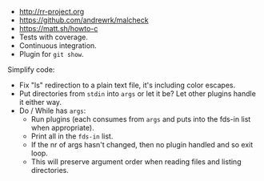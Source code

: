- http://rr-project.org
- https://github.com/andrewrk/malcheck
- https://matt.sh/howto-c
- Tests with coverage.
- Continuous integration.
- Plugin for `git show`.

Simplify code:
- Fix "ls" redirection to a plain text file, it's including color escapes.
- Put directories from `stdin` into `args` or let it be? Let other plugins handle it either way.
- Do / While has `args`:
  - Run plugins (each consumes from `args` and puts into the fds-in list when appropriate).
  - Print all in the `fds-in` list.
  - If the nr of args hasn't changed, then no plugin handled and so exit loop.
  - This will preserve argument order when reading files and listing directories.
